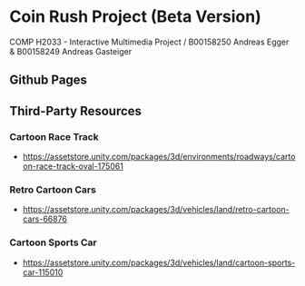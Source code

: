 # Coin Rush Project (Beta Version)
COMP H2033 - Interactive Multimedia Project / B00158250 Andreas Egger &amp; B00158249 Andreas Gasteiger

## Github Pages


## Third-Party Resources
### Cartoon Race Track
- https://assetstore.unity.com/packages/3d/environments/roadways/cartoon-race-track-oval-175061

### Retro Cartoon Cars
- https://assetstore.unity.com/packages/3d/vehicles/land/retro-cartoon-cars-66876

### Cartoon Sports Car
- https://assetstore.unity.com/packages/3d/vehicles/land/cartoon-sports-car-115010
